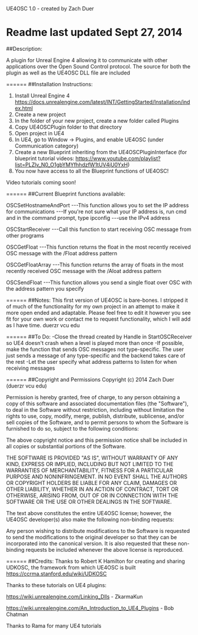 UE4OSC 1.0 - created by Zach Duer

Readme last updated Sept 27, 2014
======
##Description:

A plugin for Unreal Engine 4 allowing it to communicate with other applications over the Open Sound Control protocol. 
The source for both the plugin as well as the UE4OSC DLL file are included

======
##Installation Instructions:

1. Install Unreal Engine 4 https://docs.unrealengine.com/latest/INT/GettingStarted/Installation/index.html
2. Create a new project
3. In the folder of your new project, create a new folder called Plugins
4. Copy UE4OSCPlugin folder to that directory
5. Open project in UE4
6. In UE4, go to Window -> Plugins, and enable UE4OSC (under Communication category)
7. Create a new Blueprint inheriting from the UE4OSCPluginInterface (for blueprint tutorial videos: https://www.youtube.com/playlist?list=PLZlv_N0_O1gbYMYfhhdzfW1tUV4jU0YxH)
8. You now have access to all the Blueprint functions of UE4OSC!

Video tutorials coming soon!

======
##Current Blueprint functions available:

OSCSetHostnameAndPort
---This function allows you to set the IP address for communications
---If you're not sure what your IP address is, run cmd and in the command prompt, type ipconfig
---use the IPv4 address

OSCStartReceiver
---Call this function to start receiving OSC message from other programs

OSCGetFloat
---This function returns the float in the most recently received OSC message with the /Float address pattern

OSCGetFloatArray
---This function returns the array of floats in the most recently received OSC message with the /Aloat address pattern

OSCSendFloat
---This function allows you send a single float over OSC with the address pattern you specify

======
##Notes:
This first version of UE4OSC is bare-bones.  I stripped it of much of the functionality for my own project
in an attempt to make it more open ended and adaptable.  Please feel free to edit it however you see fit for your own work
or contact me to request functionality, which I will add as I have time.  duerzr <at> vcu <dot> edu

======
##To Do:
-Close the thread created by Handle in StartOSCReceiver so UE4 doesn't crash when a level is played more than once
-If possible, make the function that sends OSC messages not type-specific.  The user just sends a message of any type-specific
and the backend takes care of the rest
-Let the user specify what address patterns to listen for when receiving messages

======
##Copyright and Permissions
Copyright (c) 2014 Zach Duer (duerzr <at> vcu <dot> edu)

Permission is hereby granted, free of charge, to any person obtaining
a copy of this software and associated documentation files
(the "Software"), to deal in the Software without restriction,
including without limitation the rights to use, copy, modify, merge,
publish, distribute, sublicense, and/or sell copies of the Software,
and to permit persons to whom the Software is furnished to do so,
subject to the following conditions:

The above copyright notice and this permission notice shall be
included in all copies or substantial portions of the Software.

THE SOFTWARE IS PROVIDED "AS IS", WITHOUT WARRANTY OF ANY KIND,
EXPRESS OR IMPLIED, INCLUDING BUT NOT LIMITED TO THE WARRANTIES OF
MERCHANTABILITY, FITNESS FOR A PARTICULAR PURPOSE AND NONINFRINGEMENT.
IN NO EVENT SHALL THE AUTHORS OR COPYRIGHT HOLDERS BE LIABLE FOR
ANY CLAIM, DAMAGES OR OTHER LIABILITY, WHETHER IN AN ACTION OF
CONTRACT, TORT OR OTHERWISE, ARISING FROM, OUT OF OR IN CONNECTION
WITH THE SOFTWARE OR THE USE OR OTHER DEALINGS IN THE SOFTWARE.

The text above constitutes the entire UE4OSC license; however, 
the UE4OSC developer(s) also make the following non-binding requests:

Any person wishing to distribute modifications to the Software is
requested to send the modifications to the original developer so that
they can be incorporated into the canonical version. It is also 
requested that these non-binding requests be included whenever the
above license is reproduced.

======
##Credits:
Thanks to Robert K Hamilton for creating and sharing UDKOSC, the framework from which UE4OSC is built
https://ccrma.stanford.edu/wiki/UDKOSC

Thanks to these tutorials on UE4 plugins:

https://wiki.unrealengine.com/Linking_Dlls - ZkarmaKun

https://wiki.unrealengine.com/An_Introduction_to_UE4_Plugins - Bob Chatman

Thanks to Rama for many UE4 tutorials